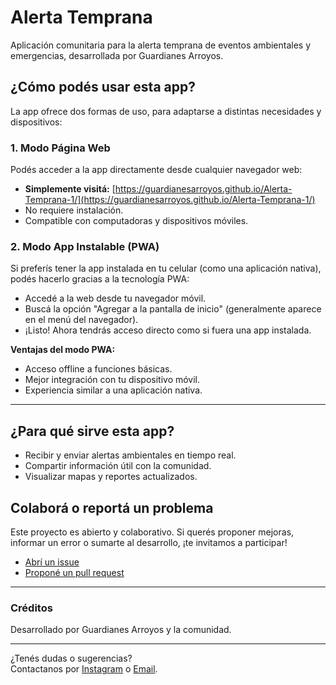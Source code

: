 # Alerta Temprana

Aplicación comunitaria para la alerta temprana de eventos ambientales y emergencias, desarrollada por Guardianes Arroyos.

## ¿Cómo podés usar esta app?

La app ofrece dos formas de uso, para adaptarse a distintas necesidades y dispositivos:

### 1. Modo Página Web

Podés acceder a la app directamente desde cualquier navegador web:
- **Simplemente visitá:** [https://guardianesarroyos.github.io/Alerta-Temprana-1/](https://guardianesarroyos.github.io/Alerta-Temprana-1/)
- No requiere instalación.
- Compatible con computadoras y dispositivos móviles.

### 2. Modo App Instalable (PWA)

Si preferís tener la app instalada en tu celular (como una aplicación nativa), podés hacerlo gracias a la tecnología PWA:
- Accedé a la web desde tu navegador móvil.
- Buscá la opción "Agregar a la pantalla de inicio" (generalmente aparece en el menú del navegador).
- ¡Listo! Ahora tendrás acceso directo como si fuera una app instalada.

**Ventajas del modo PWA:**  
- Acceso offline a funciones básicas.
- Mejor integración con tu dispositivo móvil.
- Experiencia similar a una aplicación nativa.

---

## ¿Para qué sirve esta app?

- Recibir y enviar alertas ambientales en tiempo real.
- Compartir información útil con la comunidad.
- Visualizar mapas y reportes actualizados.

## Colaborá o reportá un problema

Este proyecto es abierto y colaborativo. Si querés proponer mejoras, informar un error o sumarte al desarrollo, ¡te invitamos a participar!

- [Abrí un issue](https://github.com/guardianesarroyos/Alerta-Temprana-1/issues)
- [Proponé un pull request](https://github.com/guardianesarroyos/Alerta-Temprana-1/pulls)

---

### Créditos
Desarrollado por Guardianes Arroyos y la comunidad.

---

¿Tenés dudas o sugerencias?  
Contactanos por [Instagram](https://www.instagram.com/guardianesarroyos/) o [Email](mailto:guardianesarroyos@gmail.com).
